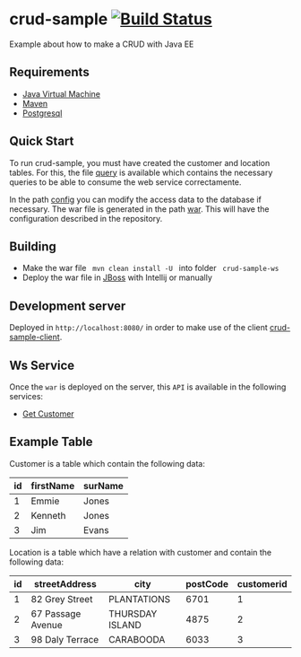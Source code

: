 # crud-sample [![Build Status](https://travis-ci.com/camroga/crud-sample.svg?branch=master)](https://travis-ci.com/camroga/crud-sample)

Example about how to make a CRUD with Java EE

Requirements
------------
- [Java Virtual Machine](https://www.java.com/es/download/)
- [Maven](https://maven.apache.org/)
- [Postgresql](https://www.postgresql.org/)

Quick Start
-----------

To run crud-sample, you must have created the customer and location tables. For this, the file [query](https://github.com/camroga/crud-sample/blob/master/config/query.txt)  is available which contains the necessary queries to be able to consume the web service correctamente.

In the path [config](https://github.com/camroga/crud-sample/blob/master/crud-sample-persistence/src/main/resources/config.properties) you can modify the access data to the database if necessary.
The war file is generated in the path [war](https://github.com/camroga/crud-sample/blob/master/config/crud-sample-ws.war). This will have the configuration described in the repository. 


Building
--------
- Make the war file <code> mvn clean install -U </code> into folder <code> crud-sample-ws </code>
- Deploy the war file in [JBoss](http://download.jboss.org/wildfly/14.0.1.Final/wildfly-14.0.1.Final.zip) with Intellij or manually

## Development server

Deployed in `http://localhost:8080/` in order to make use of the client [crud-sample-client](https://github.com/camroga/crud-sample-client).

Ws Service
----------

Once the `war` is deployed on the server, this `API` is available in the following services:

- [Get Customer](http://localhost:8080/customer/get)

Example Table
-------

Customer is a table which contain the following data:

| id | firstName | surName |
|----|-----------|---------|
| 1  | Emmie     | Jones   |
| 2  | Kenneth   | Jones   |
| 3  | Jim       | Evans   |

Location is a table which have a relation with customer and contain the following data:

| id | streetAddress | city | postCode | customerid |
|----|-------------------|-----------------|----------|------------|
| 1 | 82 Grey Street | PLANTATIONS | 6701 | 1 |
| 2 | 67 Passage Avenue | THURSDAY ISLAND | 4875 | 2 |
| 3 | 98 Daly Terrace | CARABOODA | 6033 | 3 |

